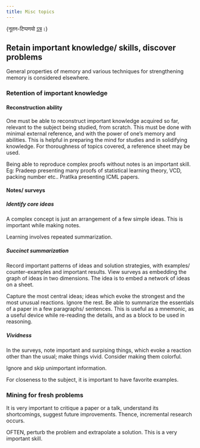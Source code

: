 ```yaml
---
title: Misc topics
---
```


{नूतन-टिप्पणयो [ऽत्र](https://checkvist.com/checklists/641547/tasks/29197530)।}


## Retain important knowledge/ skills, discover problems

General properties of memory and various techniques for strengthening
memory is considered elsewhere.

### Retention of important knowledge

#### Reconstruction ability

One must be able to reconstruct important knowledge acquired so far,
relevant to the subject being studied, from scratch. This must be done
with minimal external reference, and with the power of one’s memory and
abilities. This is helpful in preparing the mind for studies and in
solidifying knowledge. For thoroughness of topics covered, a reference
sheet may be used.

Being able to reproduce complex proofs without notes is an important
skill. Eg: Pradeep presenting many proofs of statistical learning
theory, VCD, packing number etc.. PratIka presenting ICML papers.

#### Notes/ surveys

##### Identify core ideas

A complex concept is just an arrangement of a few simple ideas. This is
important while making notes.

Learning involves repeated summarization.

##### Succinct summarization

Record important patterns of ideas and solution strategies, with
examples/ counter-examples and important results. View surveys as
embedding the graph of ideas in two dimensions. The idea is to embed a
network of ideas on a sheet.

Capture the most central ideas; ideas which evoke the strongest and the
most unusual reactions. Ignore the rest. Be able to summarize the
essentials of a paper in a few paragraphs/ sentences. This is useful as
a mnemonic, as a useful device while re-reading the details, and as a
block to be used in reasoning.

##### Vividness

In the surveys, note important and surpising things, which evoke a
reaction other than the usual; make things vivid. Consider making them
colorful.

Ignore and skip unimportant information.

For closeness to the subject, it is important to have favorite examples.

### Mining for fresh problems

It is very important to critique a paper or a talk, understand its
shortcomings, suggest future improvements. Thence, incremental research
occurs.

OFTEN, perturb the problem and extrapolate a solution. This is a very
important skill.
